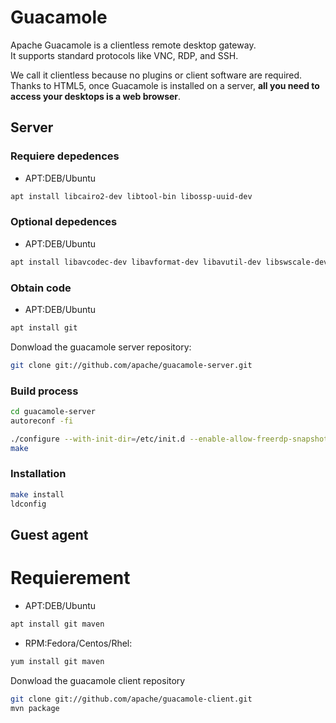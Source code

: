 # Guacamole
Apache Guacamole is a clientless remote desktop gateway. 
\
It supports standard protocols like VNC, RDP, and SSH.

We call it clientless because no plugins or client software are required.
\
Thanks to HTML5, once Guacamole is installed on a server, **all you need to access your desktops is a web browser**.

## Server

### Requiere depedences
- APT:DEB/Ubuntu
```bash
apt install libcairo2-dev libtool-bin libossp-uuid-dev
```

### Optional depedences
* APT:DEB/Ubuntu
```bash
apt install libavcodec-dev libavformat-dev libavutil-dev libswscale-dev freerdp2-dev libpango1.0-dev libssh2-1-dev  libtelnet-dev libvncserver-dev libwebsockets-dev libpulse-dev libssl-dev libvorbis-dev libwebp-dev
```

### Obtain code
* APT:DEB/Ubuntu
```bash
apt install git
```

Donwload the guacamole server repository:
```bash
git clone git://github.com/apache/guacamole-server.git
```

### Build process

```bash
cd guacamole-server
autoreconf -fi
```

```bash
./configure --with-init-dir=/etc/init.d --enable-allow-freerdp-snapshots
make
```

### Installation
```bash
make install
ldconfig
```

## Guest agent

# Requierement 

* APT:DEB/Ubuntu
```bash
apt install git maven 
```

* RPM:Fedora/Centos/Rhel:
```bash
yum install git maven 
```

Donwload the guacamole client repository
```bash
git clone git://github.com/apache/guacamole-client.git
mvn package
```
